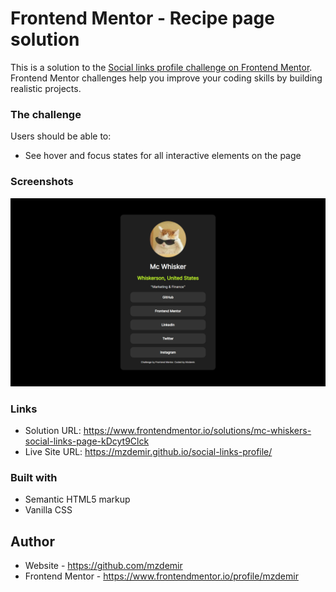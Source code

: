 # Frontend Mentor - Recipe page solution

This is a solution to the [Social links profile challenge on Frontend Mentor](https://www.frontendmentor.io/challenges/social-links-profile-UG32l9m6dQ). Frontend Mentor challenges help you improve your coding skills by building realistic projects. 

### The challenge

Users should be able to:

- See hover and focus states for all interactive elements on the page

### Screenshots

<img src="preview.png" alt="Screenshot">

### Links

- Solution URL: https://www.frontendmentor.io/solutions/mc-whiskers-social-links-page-kDcyt9Clck
- Live Site URL: https://mzdemir.github.io/social-links-profile/

### Built with

- Semantic HTML5 markup
- Vanilla CSS

## Author

- Website - https://github.com/mzdemir
- Frontend Mentor - https://www.frontendmentor.io/profile/mzdemir
